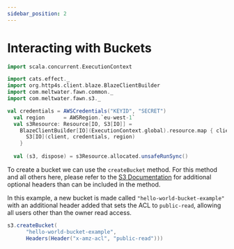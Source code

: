 ```yaml
---
sidebar_position: 2
---
```


# Interacting with Buckets

```scala mdoc:invisible
import scala.concurrent.ExecutionContext

import cats.effect._
import org.http4s.client.blaze.BlazeClientBuilder
import com.meltwater.fawn.common._
import com.meltwater.fawn.s3._

val credentials = AWSCredentials("KEYID", "SECRET")
  val region      = AWSRegion.`eu-west-1`
  val s3Resource: Resource[IO, S3[IO]] =
    BlazeClientBuilder[IO](ExecutionContext.global).resource.map { client =>
      S3[IO](client, credentials, region)
    }
  
  val (s3, dispose) = s3Resource.allocated.unsafeRunSync()
```

To create a bucket we can use the `createBucket` method. For this method and all others here, please refer to the [S3 Documentation](https://docs.aws.amazon.com/AmazonS3/latest/API/API_Operations_Amazon_Simple_Storage_Service.html) for additional optional headers than can be included in the method.

In this example, a new bucket is made called `"hello-world-bucket-example"` with an additional header added that sets the ACL to `public-read`, allowing all users other than the owner read access. 

```scala mdoc:to-string
s3.createBucket(
      "hello-world-bucket-example", 
      Headers(Header("x-amz-acl", "public-read")))
```

